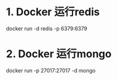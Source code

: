 # 1. Docker 运行redis

docker run  -d redis -p 6379:6379



# 2. Docker 运行mongo

docker run -p 27017:27017 -d mongo

